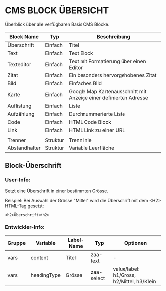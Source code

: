 CMS BLOCK ÜBERSICHT
===================

Überblick über alle verfügbaren Basis CMS Blöcke.


| Block Name          | Typ      |  Beschreibung
| ------------------- | ---------| -------------
| Überschrift    	  | Einfach  | Titel
| Text		          | Einfach  | Text Block
| Texteditor		  | Einfach  | Text mit Formatierung über einen Editor
| Zitat               | Einfach  | Ein besonders hervorgehobenes Zitat
| Bild		          | Einfach  | Einfaches Bild
| Karte	              | Einfach  | Google Map Kartenausschnitt mit Anzeige einer definierten Adresse
| Auflistung          | Einfach  | Liste
| Aufzählung          | Einfach  | Durchnummerierte Liste
| Code                | Einfach  | HTML Code Block
| Link                | Einfach  | HTML Link zu einer URL
|                     |          |
| Trenner             | Struktur | Trennlinie
| Abstandhalter       | Struktur | Variable Leerfläche


Block-Überschrift
-----------------

### User-Info:

Setzt eine Überschrift in einer bestimmten Grösse.

Beispiel:
Bei Auswahl der Grösse "Mittel" wird die Überschrift mit dem \<H2\> HTML-Tag gesetzt:

`<h2>Überschrift</h2>`

### Entwickler-Info:

| Gruppe        | Variable      | Label-Name      | Typ             | Optionen
|---------------|---------------|-----------------|-----------------|---------------
| vars          | content       | Titel           | zaa-text        | -
| vars          | headingType   | Grösse          | zaa-select      | value/label: h1/Gross, h2/Mittel, h3/Klein


